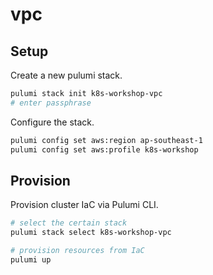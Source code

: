 # vpc

## Setup

Create a new pulumi stack.

```bash
pulumi stack init k8s-workshop-vpc
# enter passphrase
```

Configure the stack.

```bash
pulumi config set aws:region ap-southeast-1
pulumi config set aws:profile k8s-workshop
```

## Provision

Provision cluster IaC via Pulumi CLI.

```bash
# select the certain stack
pulumi stack select k8s-workshop-vpc

# provision resources from IaC
pulumi up
```
